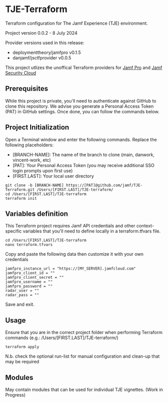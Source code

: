 # TJE-Terraform
Terraform configuration for The Jamf Experience (TJE) environment.

Project version 0.0.2 - 8 July 2024

Provider versions used in this release:
 - deploymenttheory/jamfpro v0.1.5
 - danjamf/jsctfprovider v0.0.5

This project utlizes the unoffical Terraform providers for [Jamf Pro](https://registry.terraform.io/providers/deploymenttheory/jamfpro/latest) and [Jamf Security Cloud](https://registry.terraform.io/providers/danjamf/jsctfprovider/latest)

## Prerequisites
While this project is private, you'll need to authenticate against GitHub to clone this repository. We advise you generate a Personal Access Token (PAT) in GitHub settings. Once done, you can follow the commands below.

## Project Initialization
Open a Terminal window and enter the following commands. Replace the following placeholders:
 - [BRANCH-NAME]: The name of the branch to clone (main, danwork, vincent-work, etc)
 - [PAT]: Your Personal Access Token (you may receive additional SSO login prompts upon first use)
 - [FIRST.LAST]: Your local user directory

```
git clone -b [BRANCH-NAME] https://[PAT]@github.com/jamf/TJE-Terraform.git /Users/[FIRST.LAST]/TJE-terraform/
cd /Users/[FIRST.LAST]/TJE-terraform
terraform init
```

## Variables definition
This Terraform project requires Jamf API credentials and other context-specific variables that you'll need to define locally in a terraform.tfvars file.

```
cd /Users/[FIRST.LAST]/TJE-terraform
nano terraform.tfvars
```

Copy and paste the following data then customize it with your own credentials

```
jamfpro_instance_url = "https://[MY_SERVER].jamfcloud.com"
jamfpro_client_id = ""
jamfpro_client_secret = ""
jamfpro_username = ""
jamfpro_password = ""
radar_user = ""
radar_pass = ""
```

Save and exit.

## Usage
Ensure that you are in the correct project folder when performing Terraform commands (e.g.: /Users/[FIRST.LAST]/TJE-terraform/)

```
terraform apply
```

N.b. check the optional run-list for manual configuration and clean-up that may be required

## Modules
May contain modules that can be used for individual TJE vignettes. (Work in Progress)

